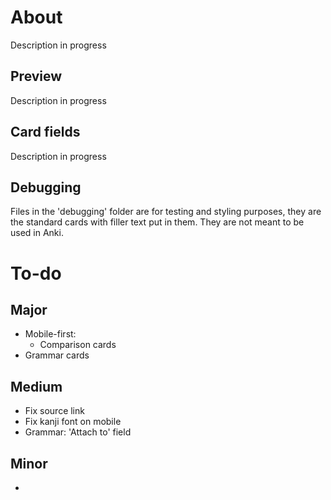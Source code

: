 # About
Description in progress

## Preview
Description in progress

## Card fields
Description in progress

## Debugging
Files in the 'debugging' folder are for testing and styling purposes, they are the standard cards with filler text put in them. They are not meant to be used in Anki.

# To-do
## Major
- Mobile-first:
    - Comparison cards
- Grammar cards

## Medium
- Fix source link
- Fix kanji font on mobile
- Grammar: 'Attach to' field

## Minor
- 